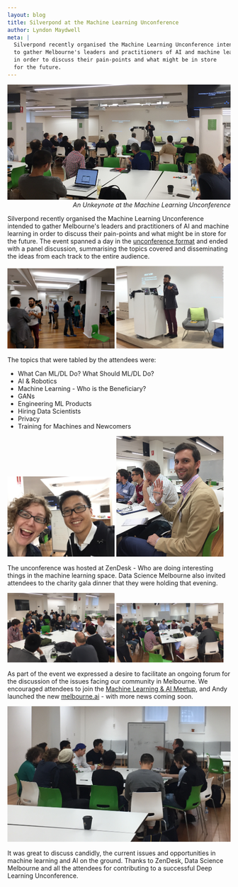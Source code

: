 ```yaml
---
layout: blog
title: Silverpond at the Machine Learning Unconference
author: Lyndon Maydwell
meta: |
  Silverpond recently organised the Machine Learning Unconference intended
  to gather Melbourne's leaders and practitioners of AI and machine learning
  in order to discuss their pain-points and what might be in store
  for the future.
---
```

<!-- /img/blog/ml-unconference -->

<p class="attribution" style="text-align: right;">
	<img src="./IMG_2909.JPG" class="image fit" />
	<em>An Unkeynote at the Machine Learning Unconference</em>
</p>

Silverpond recently organised the Machine Learning Unconference intended
to gather Melbourne's leaders and practitioners of AI and machine learning
in order to discuss their pain-points and what might be in store
for the future. The event spanned a day in the
[unconference format](https://en.wikipedia.org/wiki/Unconference) and ended with a panel
discussion, summarising the topics covered and disseminating the ideas
from each track to the entire audience.

<!--more-->

<img src="./IMG_20161124_100346.jpg" style="width: 48%;" />
<img src="./IMG_2913.JPG" style="width: 48%;" />

The topics that were tabled by the attendees were:

* What Can ML/DL Do? What Should ML/DL Do?
* AI &amp; Robotics <!-- (Summarised by Andy K) -->
* Machine Learning - Who is the Beneficiary? <!-- (Summarised by Noon) -->
* GANs <!-- (Summarised by Aiden) -->
* Engineering ML Products <!-- (Summarised by Paul) -->
* Hiring Data Scientists <!-- (Summarised by Jono) -->
* Privacy <!-- (Summarised by Liam) -->
* Training for Machines and Newcomers <!-- (Summarised by Andy G) -->

<img src="./IMG_2914.JPG" style="width: 48%;" />
<img src="./IMG_2915.JPG" style="width: 48%;" />

The unconference was hosted at ZenDesk - Who are doing interesting
things in the machine learning space. Data Science Melbourne also
invited attendees to the charity gala dinner that they
were holding that evening.

<img src="./IMG_2917.JPG" style="width: 48%;" />
<img src="./IMG_2918.JPG" style="width: 48%;" />

As part of the event we expressed a desire to facilitate an ongoing forum
for the discussion of the issues facing our community in Melbourne.
We encouraged attendees to join the [Machine Learning & AI Meetup](https://www.meetup.com/Machine-Learning-AI-Meetup/),
and Andy launched the new [melbourne.ai](http://melbourne.ai) - with more news
coming soon.

![](./IMG_2919.JPG)

It was great to discuss candidly, the current issues and opportunities in 
machine learning and AI on the ground. Thanks to ZenDesk,  Data Science Melbourne 
and all the attendees for contributing to a successful Deep Learning Unconference.
